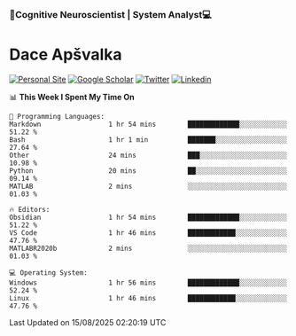 ### 🧠Cognitive Neuroscientist | System Analyst💻
# Dace Apšvalka

[![Personal Site](https://img.shields.io/badge/website-teal?style=for-the-badge&logo=About.me&logoColor=white)](https://dcdace.net/)
[![Google Scholar](https://img.shields.io/badge/Scholar-yellow?style=for-the-badge&logo=googlescholar&logoColor=ffffff)](https://scholar.google.com/citations?hl=en&user=W8q0HBkAAAAJ&view_op=list_works&sortby=pubdate)
[![Twitter](https://img.shields.io/badge/Twitter-1DA1F2?logo=twitter&logoColor=white&style=for-the-badge)](https://twitter.com/dcdace)
[![Linkedin](https://img.shields.io/badge/linkedin-0077B5?logo=linkedin&logoColor=white&style=for-the-badge)](https://www.linkedin.com/in/dace-apsvalka/)

<!--
[![Dace's wakatime stats](https://github-readme-stats.vercel.app/api/wakatime?username=dcdace&theme=react&layout=compact&custom_title=Coding+past+7+days&v=2)](https://github.com/dcdace/dcdace)


[![github](https://img.shields.io/github/followers/dcdace?logo=github&style=plastic)](https://github.com/dcdace?tab=followers "GitHub followers")
[![wakatime](https://wakatime.com/badge/user/6e7556d3-b1db-4eef-a7e8-9bad735fc27e.svg?style=plastic?v=2)](https://wakatime.com/@6e7556d3-b1db-4eef-a7e8-9bad735fc27e "Total time coded since Feb 28 2022")

[![twitter](https://img.shields.io/twitter/follow/dcdace?label=followers&logo=twitter&color=%23007ec6&style=plastic)](https://twitter.com/dcdace "Twitter followers")

[![Dace's languages](https://github-readme-stats-one-nu-13.vercel.app/api/top-langs/?username=dcdace&langs_count=10&theme=nord&layout=compact)](https://github.com/anuraghazra/github-readme-stats) 
[![Dace's GitHub stats](https://github-readme-stats-one-nu-13.vercel.app/api?username=dcdace&theme=dracula&hide=prs,issues&count_private=true&show_icons=true&hide_rank=true&include_all_commits=true&hide_title=false&custom_title=GitHub+Stats)](https://github.com/anuraghazra/github-readme-stats)
-->

<!--START_SECTION:waka-->
📊 **This Week I Spent My Time On** 

```text
💬 Programming Languages: 
Markdown                 1 hr 54 mins        █████████████░░░░░░░░░░░░   51.22 % 
Bash                     1 hr 1 min          ███████░░░░░░░░░░░░░░░░░░   27.64 % 
Other                    24 mins             ███░░░░░░░░░░░░░░░░░░░░░░   10.98 % 
Python                   20 mins             ██░░░░░░░░░░░░░░░░░░░░░░░   09.14 % 
MATLAB                   2 mins              ░░░░░░░░░░░░░░░░░░░░░░░░░   01.03 % 

🔥 Editors: 
Obsidian                 1 hr 54 mins        █████████████░░░░░░░░░░░░   51.22 % 
VS Code                  1 hr 46 mins        ████████████░░░░░░░░░░░░░   47.76 % 
MATLABR2020b             2 mins              ░░░░░░░░░░░░░░░░░░░░░░░░░   01.03 % 

💻 Operating System: 
Windows                  1 hr 56 mins        █████████████░░░░░░░░░░░░   52.24 % 
Linux                    1 hr 46 mins        ████████████░░░░░░░░░░░░░   47.76 % 
```


 Last Updated on 15/08/2025 02:20:19 UTC
<!--END_SECTION:waka-->

